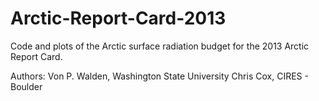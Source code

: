 Arctic-Report-Card-2013
=======================

Code and plots of the Arctic surface radiation budget for the 2013 Arctic Report Card.

Authors:  Von P. Walden, Washington State University
          Chris Cox, CIRES - Boulder
